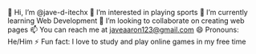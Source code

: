 👋 Hi, I’m @jave-d-itechx
👀 I’m interested in playing sports
🌱 I’m currently learning Web Development
💞️ I’m looking to collaborate on creating web pages
📫 You can reach me at javeaaron123@gmail.com
😄 Pronouns: He/Him
⚡ Fun fact: I love to study and play online games in my free time
<!---
jave-d-itechx/jave-d-itechx is a ✨ special ✨ repository because its `README.md` (this file) appears on your GitHub profile.
You can click the Preview link to take a look at your changes.
--->
